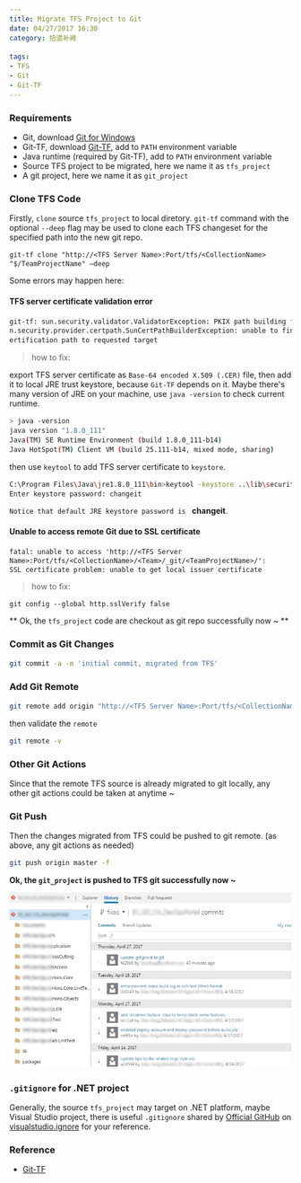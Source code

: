 ```yaml
---
title: Migrate TFS Project to Git
date: 04/27/2017 16:30
category: 拾遗补阙

tags:
- TFS
- Git
- Git-TF
---
```



### Requirements

- Git, download [Git for Windows](https://git-scm.com/download/win)
- Git-TF, download [Git-TF](https://gittf.codeplex.com/), add to `PATH` environment variable
- Java runtime (required by Git-TF), add to `PATH` environment variable
- Source TFS project to be migrated, here we name it as `tfs_project`
- A git project, here we name it as `git_project`


### Clone TFS Code
Firstly, `clone` source `tfs_project` to local diretory. `git-tf` command with the optional `--deep` flag may be used to clone each TFS changeset for the specified path into the new git repo.
```batch
git-tf clone "http://<TFS Server Name>:Port/tfs/<CollectionName> "$/TeamProjectName" –deep
```

Some errors may happen here:
#### TFS server certificate validation error
```bash
git-tf: sun.security.validator.ValidatorException: PKIX path building failed: su
n.security.provider.certpath.SunCertPathBuilderException: unable to find valid c
ertification path to requested target
```
> how to fix:

export TFS server certificate as `Base-64 encoded X.509 (.CER)` file, then add it to local JRE trust keystore, because `Git-TF` depends on it.
Maybe there's many version of JRE on your machine, use `java -version` to check current runtime.

```bash
> java -version
java version "1.8.0_111"
Java(TM) SE Runtime Environment (build 1.8.0_111-b14)
Java HotSpot(TM) Client VM (build 25.111-b14, mixed mode, sharing)
```
then use `keytool` to add TFS server certificate to `keystore`.
```bash
C:\Program Files\Java\jre1.8.0_111\bin>keytool -keystore ..\lib\security\cacerts -importcert -file your_servers_cert_file.cer -alias tfs-cert
Enter keystore password: changeit
```
`Notice that default JRE keystore password is ` **changeit**.

<!-- more -->

#### Unable to access remote Git due to SSL certificate

```
fatal: unable to access 'http://<TFS Server Name>:Port/tfs/<CollectionName>/<Team>/_git/<TeamProjectName>/':
SSL certificate problem: unable to get local issuer certificate
```
> how to fix:
```
git config --global http.sslVerify false
```

** Ok, the `tfs_project` code are checkout as git repo successfully now ~ **


### Commit as Git Changes

```bash
git commit -a -m 'initial commit, migrated from TFS'
```

### Add Git Remote

```bash
git remote add origin "http://<TFS Server Name>:Port/tfs/<CollectionName>/<Team>/_git/<TeamProjectName>"
```
then validate the `remote`
```bash
git remote -v
```

### Other Git Actions
Since that the remote TFS source is already migrated to git locally, any other git actions could be taken at anytime ~

### Git Push

Then the changes migrated from TFS could be pushed to git remote. (as above, any git actions as needed)

```bash
git push origin master -f
```

**Ok, the `git_project` is pushed to TFS git successfully now ~**

![](/uploads/tfs-git.jpeg)


### `.gitignore` for .NET project
Generally, the source `tfs_project` may target on .NET platform, maybe Visual Studio project, there is useful `.gitignore` shared by [Official GitHub](https://github.com/github) on [visualstudio.ignore](https://github.com/github/gitignore/blob/master/VisualStudio.gitignore) for your reference.

### Reference
- [Git-TF](https://gittf.codeplex.com/)